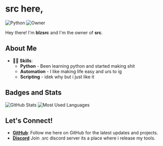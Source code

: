 # src here,

![Python](https://img.shields.io/badge/-Python-3776AB?style=for-the-badge&logo=python&logoColor=white)
![Owner](https://img.shields.io/badge/-Owner-blue?style=for-the-badge)

Hey there! I'm **blzsrc** and I'm the owner of **src**.

## About Me

- 🧙‍♂️ **Skills**: 
    - **Python** - Been learning python and started making shit
    - **Automation** - I like making life easy and urs to ig
    - **Scripting** - idek why but i just like it

## Badges and Stats

![GitHub Stats](https://github-readme-stats.vercel.app/api?username=blzsrc&show_icons=true&theme=dracula)
![Most Used Languages](https://github-readme-stats.vercel.app/api/top-langs/?username=blzsrc&layout=compact&theme=dracula)

## Let's Connect!
- **[GitHub](https://github.com/blzsrc)**: Follow me here on GitHub for the latest updates and projects.
- **[Discord](https://discord.gg/DXWEb8Sh)** Join .src discord server its a place where i release my tools.

